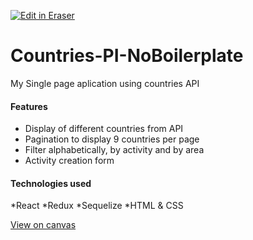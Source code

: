 <p><a target="_blank" href="https://app.eraser.io/workspace/AJxctO3JWWUlcAPuXLVR" id="edit-in-eraser-github-link"><img alt="Edit in Eraser" src="https://firebasestorage.googleapis.com/v0/b/second-petal-295822.appspot.com/o/images%2Fgithub%2FOpen%20in%20Eraser.svg?alt=media&amp;token=968381c8-a7e7-472a-8ed6-4a6626da5501"></a></p>

# Countries-PI-NoBoilerplate
My Single page aplication using countries API

#### Features
- Display of different countries from API
- Pagination to display 9 countries per page
- Filter alphabetically, by activity and by area
- Activity creation form
#### Technologies used
*React
*Redux
*Sequelize
*HTML & CSS

[﻿View on canvas](https://app.eraser.io/workspace/AJxctO3JWWUlcAPuXLVR?elements=NXcqNYL0T8f15xieb2ZdzA) 


<!--- Eraser file: https://app.eraser.io/workspace/AJxctO3JWWUlcAPuXLVR --->